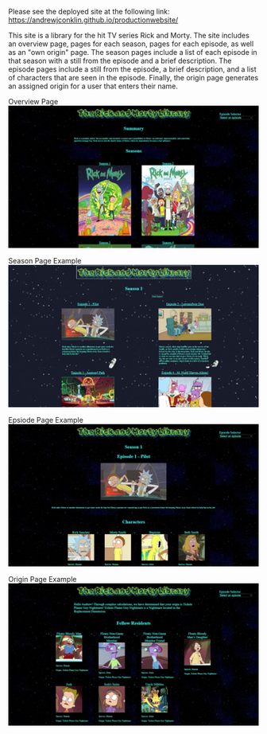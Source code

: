Please see the deployed site at the following link: https://andrewjconklin.github.io/productionwebsite/

This site is a library for the hit TV series Rick and Morty. The site includes an overview page, pages for each season, pages for each episode, as well as an "own origin" page. The season pages include a list of each episode in that season with a still from the episode and a brief description. The episode pages include a still from the episode, a brief description, and a list of characters that are seen in the episode. Finally, the origin page generates an assigned origin for a user that enters their name.

Overview Page
![alt text](/assets/indexscreenshot.png)

Season Page Example
![alt text](/assets/seasonscreenshot.png)

Epsiode Page Example
![alt text](/assets/episodescreenshot.png)

Origin Page Example
![alt text](/assets/originscreenshot.PNG)